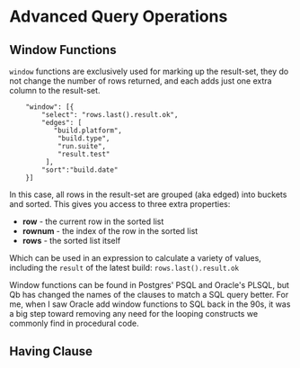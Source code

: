 
Advanced Query Operations
=========================


Window Functions
----------------


`window` functions are exclusively used for marking up the result-set, they do not change the number of rows returned, and each adds just one extra column to the result-set.

		"window": [{
		    "select": "rows.last().result.ok",
		    "edges": [
		       "build.platform",
		        "build.type",
		        "run.suite",
		        "result.test"
		     ],
		    "sort":"build.date"
		}]

In this case, all rows in the result-set are grouped (aka edged) into buckets and sorted.  This gives you access to three extra properties:

* **row** - the current row in the sorted list
* **rownum** - the index of the row in the sorted list
* **rows** - the sorted list itself

Which can be used in an expression to calculate a variety of values, including the `result` of the latest build: `rows.last().result.ok`

Window functions can be found in Postgres' PSQL and Oracle's PLSQL, but Qb has changed the names of the clauses to match a SQL query better.  For me, when I saw Oracle add window functions to SQL back in the 90s, it was a big step toward removing any need for the looping constructs we commonly find in procedural code.


Having Clause
-------------





